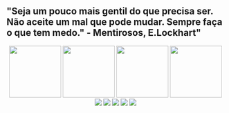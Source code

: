 ## "Seja um pouco mais gentil do que precisa ser. Não aceite um mal que pode mudar. Sempre faça o que tem medo." - Mentirosos, E.Lockhart"
  <div align="center">
    <a href="https://github.com/Gabriel0018/Linguagem-Assembly-Processador-LEG">
      <img height="120em" src="https://media.discordapp.net/attachments/882449328478748713/972574947790696538/assembly.png"></a>
    <a href="https://github.com/Gabriel0018/Sistemas-de-Informacao-UFRRJ/tree/Linguagem-de-Programa%C3%A7%C3%A3o-2">
      <img height="120em" src="https://media.discordapp.net/attachments/882449328478748713/972575267828686898/c.png"></a>
    <a href="https://github.com/Gabriel0018/Projeto-Extensionista-UFRRJ">
      <img height="120em" src="https://media.discordapp.net/attachments/882449328478748713/972576293059166239/html-css.png"></a>
    <a href="https://github.com/Gabriel0018/Python3">
      <img height="120em" src="https://media.discordapp.net/attachments/882449328478748713/972576506784153681/python.png"></a>


    
  <div> 
  <a href="https://www.linkedin.com/in/gabriel-madureira-5209a01b7/" target="_blank"><img src="https://img.shields.io/badge/LinkedIn-0077B5?style=for-the-badge&logo=linkedin&logoColor=white" target="_blank"></a>
  <a href="https://www.facebook.com/profile.php?id=100011463878716" target="_blank"><img src="https://img.shields.io/badge/Facebook-1877F2?style=for-the-badge&logo=facebook&logoColor=white" target="_blank"></a>
  <a href="mailto:gabrielmadureira9@gmail.com" target="_blank"><img src="https://img.shields.io/badge/Gmail-D14836?style=for-the-badge&logo=gmail&logoColor=white" target="_blank"></a>
  <a href="https://www.instagram.com/gabrielmadureira9/" target="_blank"><img src="https://img.shields.io/badge/Instagram-E4405F?style=for-the-badge&logo=instagram&logoColor=white" target="_blank"></a>
  <a href="https://discord.gg/PkSAGF2X" target ="_blank"><img src="https://img.shields.io/badge/Discord-7289DA?style=for-the-badge&logo=discord&logoColor=white" target ="_blank"></a>
    
##
  <div align="center">
    
